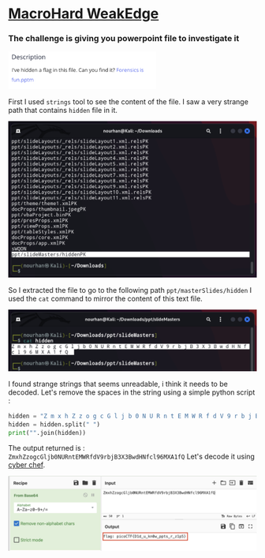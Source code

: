<a href="https://play.picoctf.org/practice/challenge/130?category=4&page=1"><h1> MacroHard WeakEdge </h1><a>

<h3> The challenge is giving you powerpoint file to investigate it </h3>
<img src="Images/20.png" width=300>

First I used `strings` tool to see the content of the file.
I saw a very strange path that contains `hidden` file in it.

<img src="Images/21.png" width=600>

So I extracted the file to go to the following path `ppt/masterSlides/hidden` 
I used the `cat` command to mirror the content of this text file.

<img src="Images/22.png" width=600>


I found strange strings that seems unreadable, i think it needs to be decoded.
Let's remove the spaces in the string using a simple python script :


```python
hidden = "Z m x h Z z o g c G l j b 0 N U R n t E M W R f d V 9 r b j B 3 X 3 B w d H N f c l 9 6 M X A 1 f Q"
hidden = hidden.split(" ")
print("".join(hidden))
```

The output returned is : ` ZmxhZzogcGljb0NURntEMWRfdV9rbjB3X3BwdHNfcl96MXA1fQ ` 
Let's decode it using <a href="https://gchq.github.io/CyberChef/">cyber chef</a>.

<img src="Images/23.png" width=600>

